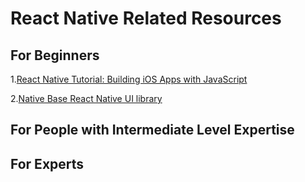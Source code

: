 # React Native Related Resources

## For Beginners

1.[React Native Tutorial: Building iOS Apps with JavaScript](https://www.raywenderlich.com/165140/react-native-tutorial-building-ios-android-apps-javascript)

2.[Native Base React Native UI library](https://nativebase.io/)


## For People with Intermediate Level Expertise

## For Experts

